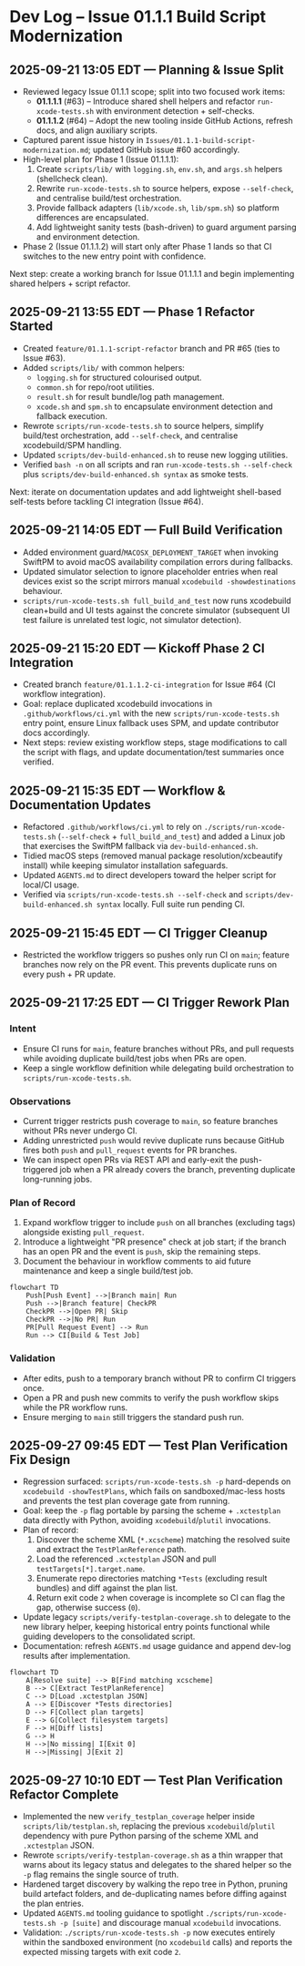 # Dev Log – Issue 01.1.1 Build Script Modernization

## 2025-09-21 13:05 EDT — Planning & Issue Split
- Reviewed legacy Issue 01.1.1 scope; split into two focused work items:
  - **01.1.1.1** (#63) – Introduce shared shell helpers and refactor `run-xcode-tests.sh` with environment detection + self-checks.
  - **01.1.1.2** (#64) – Adopt the new tooling inside GitHub Actions, refresh docs, and align auxiliary scripts.
- Captured parent issue history in `Issues/01.1.1-build-script-modernization.md`; updated GitHub issue #60 accordingly.
- High-level plan for Phase 1 (Issue 01.1.1.1):
  1. Create `scripts/lib/` with `logging.sh`, `env.sh`, and `args.sh` helpers (shellcheck clean).
  2. Rewrite `run-xcode-tests.sh` to source helpers, expose `--self-check`, and centralise build/test orchestration.
  3. Provide fallback adapters (`lib/xcode.sh`, `lib/spm.sh`) so platform differences are encapsulated.
  4. Add lightweight sanity tests (bash-driven) to guard argument parsing and environment detection.
- Phase 2 (Issue 01.1.1.2) will start only after Phase 1 lands so that CI switches to the new entry point with confidence.

Next step: create a working branch for Issue 01.1.1.1 and begin implementing shared helpers + script refactor.

## 2025-09-21 13:55 EDT — Phase 1 Refactor Started
- Created `feature/01.1.1-script-refactor` branch and PR #65 (ties to Issue #63).
- Added `scripts/lib/` with common helpers:
  - `logging.sh` for structured colourised output.
  - `common.sh` for repo/root utilities.
  - `result.sh` for result bundle/log path management.
  - `xcode.sh` and `spm.sh` to encapsulate environment detection and fallback execution.
- Rewrote `scripts/run-xcode-tests.sh` to source helpers, simplify build/test orchestration, add `--self-check`, and centralise xcodebuild/SPM handling.
- Updated `scripts/dev-build-enhanced.sh` to reuse new logging utilities.
- Verified `bash -n` on all scripts and ran `run-xcode-tests.sh --self-check` plus `scripts/dev-build-enhanced.sh syntax` as smoke tests.

Next: iterate on documentation updates and add lightweight shell-based self-tests before tackling CI integration (Issue #64).

## 2025-09-21 14:05 EDT — Full Build Verification
- Added environment guard/`MACOSX_DEPLOYMENT_TARGET` when invoking SwiftPM to avoid macOS availability compilation errors during fallbacks.
- Updated simulator selection to ignore placeholder entries when real devices exist so the script mirrors manual `xcodebuild -showdestinations` behaviour.
- `scripts/run-xcode-tests.sh full_build_and_test` now runs xcodebuild clean+build and UI tests against the concrete simulator (subsequent UI test failure is unrelated test logic, not simulator detection).

## 2025-09-21 15:20 EDT — Kickoff Phase 2 CI Integration
- Created branch `feature/01.1.1.2-ci-integration` for Issue #64 (CI workflow integration).
- Goal: replace duplicated xcodebuild invocations in `.github/workflows/ci.yml` with the new `scripts/run-xcode-tests.sh` entry point, ensure Linux fallback uses SPM, and update contributor docs accordingly.
- Next steps: review existing workflow steps, stage modifications to call the script with flags, and update documentation/test summaries once verified.

## 2025-09-21 15:35 EDT — Workflow & Documentation Updates
- Refactored `.github/workflows/ci.yml` to rely on `./scripts/run-xcode-tests.sh` (`--self-check` + `full_build_and_test`) and added a Linux job that exercises the SwiftPM fallback via `dev-build-enhanced.sh`.
- Tidied macOS steps (removed manual package resolution/xcbeautify install) while keeping simulator installation safeguards.
- Updated `AGENTS.md` to direct developers toward the helper script for local/CI usage.
- Verified via `scripts/run-xcode-tests.sh --self-check` and `scripts/dev-build-enhanced.sh syntax` locally. Full suite run pending CI.

## 2025-09-21 15:45 EDT — CI Trigger Cleanup
- Restricted the workflow triggers so pushes only run CI on `main`; feature branches now rely on the PR event. This prevents duplicate runs on every push + PR update.

## 2025-09-21 17:25 EDT — CI Trigger Rework Plan

### Intent
- Ensure CI runs for `main`, feature branches without PRs, and pull requests while avoiding duplicate build/test jobs when PRs are open.
- Keep a single workflow definition while delegating build orchestration to `scripts/run-xcode-tests.sh`.

### Observations
- Current trigger restricts push coverage to `main`, so feature branches without PRs never undergo CI.
- Adding unrestricted `push` would revive duplicate runs because GitHub fires both `push` and `pull_request` events for PR branches.
- We can inspect open PRs via REST API and early-exit the push-triggered job when a PR already covers the branch, preventing duplicate long-running jobs.

### Plan of Record
1. Expand workflow trigger to include `push` on all branches (excluding tags) alongside existing `pull_request`.
2. Introduce a lightweight "PR presence" check at job start; if the branch has an open PR and the event is `push`, skip the remaining steps.
3. Document the behaviour in workflow comments to aid future maintenance and keep a single build/test job.

```mermaid
flowchart TD
    Push[Push Event] -->|Branch main| Run
    Push -->|Branch feature| CheckPR
    CheckPR -->|Open PR| Skip
    CheckPR -->|No PR| Run
    PR[Pull Request Event] --> Run
    Run --> CI[Build & Test Job]
```

### Validation
- After edits, push to a temporary branch without PR to confirm CI triggers once.
- Open a PR and push new commits to verify the push workflow skips while the PR workflow runs.
- Ensure merging to `main` still triggers the standard push run.

## 2025-09-27 09:45 EDT — Test Plan Verification Fix Design
- Regression surfaced: `scripts/run-xcode-tests.sh -p` hard-depends on `xcodebuild -showTestPlans`, which fails on sandboxed/mac-less hosts and prevents the test plan coverage gate from running.
- Goal: keep the `-p` flag portable by parsing the scheme + `.xctestplan` data directly with Python, avoiding `xcodebuild`/`plutil` invocations.
- Plan of record:
  1. Discover the scheme XML (`*.xcscheme`) matching the resolved suite and extract the `TestPlanReference` path.
  2. Load the referenced `.xctestplan` JSON and pull `testTargets[*].target.name`.
  3. Enumerate repo directories matching `*Tests` (excluding result bundles) and diff against the plan list.
  4. Return exit code `2` when coverage is incomplete so CI can flag the gap, otherwise success (`0`).
- Update legacy `scripts/verify-testplan-coverage.sh` to delegate to the new library helper, keeping historical entry points functional while guiding developers to the consolidated script.
- Documentation: refresh `AGENTS.md` usage guidance and append dev-log results after implementation.

```mermaid
flowchart TD
    A[Resolve suite] --> B[Find matching xcscheme]
    B --> C[Extract TestPlanReference]
    C --> D[Load .xctestplan JSON]
    A --> E[Discover *Tests directories]
    D --> F[Collect plan targets]
    E --> G[Collect filesystem targets]
    F --> H[Diff lists]
    G --> H
    H -->|No missing| I[Exit 0]
    H -->|Missing| J[Exit 2]
```

## 2025-09-27 10:10 EDT — Test Plan Verification Refactor Complete
- Implemented the new `verify_testplan_coverage` helper inside `scripts/lib/testplan.sh`, replacing the previous `xcodebuild`/`plutil` dependency with pure Python parsing of the scheme XML and `.xctestplan` JSON.
- Rewrote `scripts/verify-testplan-coverage.sh` as a thin wrapper that warns about its legacy status and delegates to the shared helper so the `-p` flag remains the single source of truth.
- Hardened target discovery by walking the repo tree in Python, pruning build artefact folders, and de-duplicating names before diffing against the plan entries.
- Updated `AGENTS.md` tooling guidance to spotlight `./scripts/run-xcode-tests.sh -p [suite]` and discourage manual `xcodebuild` invocations.
- Validation: `./scripts/run-xcode-tests.sh -p` now executes entirely within the sandboxed environment (no `xcodebuild` calls) and reports the expected missing targets with exit code `2`.
